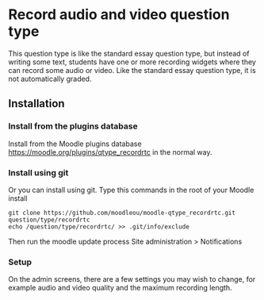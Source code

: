 # Record audio and video question type

This question type is like the standard essay question type, but instead
of writing some text, students have one or more recording widgets where
they can record some audio or video. Like the standard essay question type,
it is not automatically graded.

## Installation

### Install from the plugins database

Install from the Moodle plugins database https://moodle.org/plugins/qtype_recordrtc
in the normal way.

### Install using git

Or you can install using git. Type this commands in the root of your Moodle install

    git clone https://github.com/moodleou/moodle-qtype_recordrtc.git question/type/recordrtc
    echo /question/type/recordrtc/ >> .git/info/exclude

Then run the moodle update process
Site administration > Notifications

### Setup

On the admin screens, there are a few settings you may wish to change, for example
audio and video quality and the maximum recording length.
